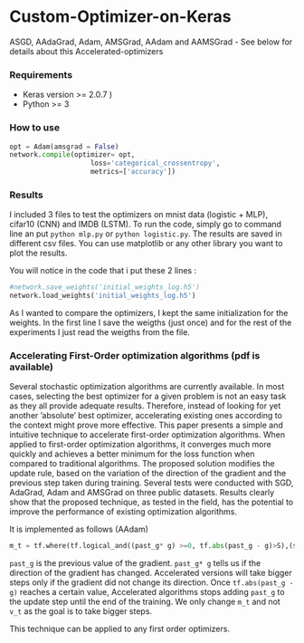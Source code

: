# Custom-Optimizer-on-Keras
ASGD, AAdaGrad, Adam, AMSGrad, AAdam and AAMSGrad - See below for details about this Accelerated-optimizers

### Requirements

* Keras version >= 2.0.7 )
* Python >= 3 
  
  
### How to use
```python
opt = Adam(amsgrad = False)
network.compile(optimizer= opt,
                    loss='categorical_crossentropy',
                    metrics=['accuracy'])

```

### Results 
I included 3 files to test the optimizers on mnist data (logistic + MLP), cifar10 (CNN) and IMDB (LSTM).
To run the code, simply go to command line an put ```python mlp.py``` or ```python logistic.py```. 
The results are saved in different csv files. You can use matplotlib or any other library you want to plot the results.

You will notice in the code that i put these 2 lines :
```python 
#network.save_weights('initial_weights_log.h5')
network.load_weights('initial_weights_log.h5')
```
As I wanted to compare the optimizers, I kept the same initialization for the weights. In the first line I save the weigths (just once) and for the rest of the experiments I just read the weigths from the file. 

### Accelerating First-Order optimization algorithms (pdf is available)
Several stochastic optimization algorithms are currently available. In most cases, selecting the best optimizer for a given problem is not an easy task as they all provide adequate results. Therefore, instead of looking for yet another ’absolute’ best optimizer, accelerating existing ones according to the context might prove more effective. This paper presents a simple and intuitive technique to accelerate first-order optimization algorithms. When applied to first-order optimization algorithms, it converges much more quickly and achieves a better minimum for the loss function when compared to traditional algorithms. The proposed solution modifies the update rule, based on the variation of the direction of the gradient and the previous step taken during training. Several tests were conducted with SGD, AdaGrad, Adam and AMSGrad on three public datasets. Results clearly show that the proposed technique, as tested in the field, has the potential to improve the performance of existing optimization algorithms.

 It is implemented as follows (AAdam)
```python 
m_t = tf.where(tf.logical_and((past_g* g) >=0, tf.abs(past_g - g)>S),(self.beta_1 * m) + (1. - self.beta_1) * (g+past_g),(self.beta_1 * m) + (1. - self.beta_1) * g) 
```
```past_g``` is the previous value of the gradient. ```past_g* g``` tells us if the direction of the gradient has changed. Accelerated versions will take bigger steps only if the gradient did not change its direction. Once ```tf.abs(past_g - g)``` reaches a certain value, Accelerated algorithms stops adding ```past_g``` to the update step until the end of the training. We only change ```m_t``` and not ```v_t``` as the goal is to take bigger steps. 

This technique can be applied to any first order optimizers. 
